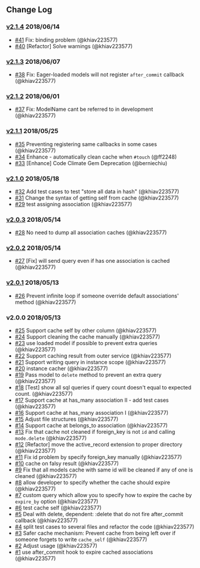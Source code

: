 ## Change Log

### [v2.1.4](https://github.com/khiav223577/active_model_cachers/compare/v2.1.3...v2.1.4) 2018/06/14
- [#41](https://github.com/khiav223577/active_model_cachers/pull/41) Fix: binding problem (@khiav223577)
- [#40](https://github.com/khiav223577/active_model_cachers/pull/40) [Refactor] Solve warnings (@khiav223577)

### [v2.1.3](https://github.com/khiav223577/active_model_cachers/compare/v2.1.2...v2.1.3) 2018/06/07
- [#38](https://github.com/khiav223577/active_model_cachers/pull/38) Fix: Eager-loaded models will not register `after_commit` callback (@khiav223577)

### [v2.1.2](https://github.com/khiav223577/active_model_cachers/compare/v2.1.1...v2.1.2) 2018/06/01
- [#37](https://github.com/khiav223577/active_model_cachers/pull/37) Fix: ModelName cant be referred to in development (@khiav223577)

### [v2.1.1](https://github.com/khiav223577/active_model_cachers/compare/v2.1.0...v2.1.1) 2018/05/25
- [#35](https://github.com/khiav223577/active_model_cachers/pull/35) Preventing registering same callbacks in some cases (@khiav223577)
- [#34](https://github.com/khiav223577/active_model_cachers/pull/34) Enhance - automatically clean cache when `#touch` (@ff2248)
- [#33](https://github.com/khiav223577/active_model_cachers/pull/33) [Enhance] Code Climate Gem Deprecation (@berniechiu)

### [v2.1.0](https://github.com/khiav223577/active_model_cachers/compare/v2.0.3...v2.1.0) 2018/05/18
- [#32](https://github.com/khiav223577/active_model_cachers/pull/32) Add test cases to test "store all data in hash" (@khiav223577)
- [#31](https://github.com/khiav223577/active_model_cachers/pull/31) Change the syntax of getting self from cache (@khiav223577)
- [#29](https://github.com/khiav223577/active_model_cachers/pull/29) test assigning association (@khiav223577)

### [v2.0.3](https://github.com/khiav223577/active_model_cachers/compare/v2.0.2...v2.0.3) 2018/05/14
- [#28](https://github.com/khiav223577/active_model_cachers/pull/28) No need to dump all association caches (@khiav223577)

### [v2.0.2](https://github.com/khiav223577/active_model_cachers/compare/v2.0.1...v2.0.2) 2018/05/14
- [#27](https://github.com/khiav223577/active_model_cachers/pull/27) [Fix] will send query even if has one association is cached (@khiav223577)

### [v2.0.1](https://github.com/khiav223577/active_model_cachers/compare/v2.0.0...v2.0.1) 2018/05/13
- [#26](https://github.com/khiav223577/active_model_cachers/pull/26) Prevent infinite loop if someone override default associations' method (@khiav223577)

### v2.0.0 2018/05/13
- [#25](https://github.com/khiav223577/active_model_cachers/pull/25) Support cache self by other column (@khiav223577)
- [#24](https://github.com/khiav223577/active_model_cachers/pull/24) Support cleaning the cache manually (@khiav223577)
- [#23](https://github.com/khiav223577/active_model_cachers/pull/23) use loaded model if possible to prevent extra queries (@khiav223577)
- [#22](https://github.com/khiav223577/active_model_cachers/pull/22) Support caching result from outer service (@khiav223577)
- [#21](https://github.com/khiav223577/active_model_cachers/pull/21) Support writing query in instance scope (@khiav223577)
- [#20](https://github.com/khiav223577/active_model_cachers/pull/20) instance cacher (@khiav223577)
- [#19](https://github.com/khiav223577/active_model_cachers/pull/19) Pass model to `delete` method to prevent an extra query (@khiav223577)
- [#18](https://github.com/khiav223577/active_model_cachers/pull/18) [Test] show all sql queries if query count doesn't equal to expected count. (@khiav223577)
- [#17](https://github.com/khiav223577/active_model_cachers/pull/17) Support cache at has_many association II - add test cases (@khiav223577)
- [#16](https://github.com/khiav223577/active_model_cachers/pull/16) Support cache at has_many association I (@khiav223577)
- [#15](https://github.com/khiav223577/active_model_cachers/pull/15) Adjust file structures (@khiav223577)
- [#14](https://github.com/khiav223577/active_model_cachers/pull/14) Support cache at belongs_to association (@khiav223577)
- [#13](https://github.com/khiav223577/active_model_cachers/pull/13) Fix that cache not cleaned if foreign_key is not `id` and calling `mode.delete` (@khiav223577)
- [#12](https://github.com/khiav223577/active_model_cachers/pull/12) [Refactor] move the active_record extension to proper directory (@khiav223577)
- [#11](https://github.com/khiav223577/active_model_cachers/pull/11) Fix id problem by specify foreign_key manually (@khiav223577)
- [#10](https://github.com/khiav223577/active_model_cachers/pull/10) cache on falsy result (@khiav223577)
- [#9](https://github.com/khiav223577/active_model_cachers/pull/9) Fix that all models cache with same id will be cleaned if any of one is cleaned (@khiav223577)
- [#8](https://github.com/khiav223577/active_model_cachers/pull/8)  allow developer to specify whether the cache should expire (@khiav223577)
- [#7](https://github.com/khiav223577/active_model_cachers/pull/7) custom query which allow you to specify how to expire the cache by `expire_by` option (@khiav223577)
- [#6](https://github.com/khiav223577/active_model_cachers/pull/6) test cache self (@khiav223577)
- [#5](https://github.com/khiav223577/active_model_cachers/pull/5) Deal with delete, dependent: :delete that do not fire after_commit callback (@khiav223577)
- [#4](https://github.com/khiav223577/active_model_cachers/pull/4) split test cases to several files and refactor the code (@khiav223577)
- [#3](https://github.com/khiav223577/active_model_cachers/pull/3) Safer cache mechanism: Prevent cache from being left over if someone forgets to write `cache_self` (@khiav223577)
- [#2](https://github.com/khiav223577/active_model_cachers/pull/2) Adjust usage (@khiav223577)
- [#1](https://github.com/khiav223577/active_model_cachers/pull/1) use after_commit hook to expire cached associations  (@khiav223577)
